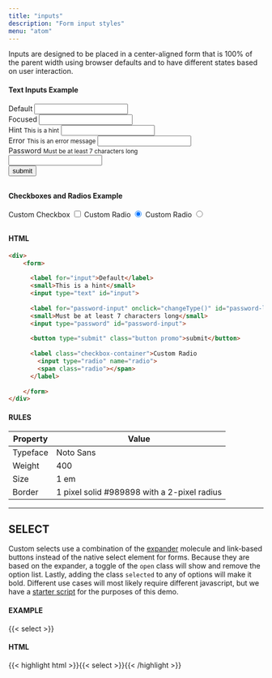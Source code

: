 ```yaml
---
title: "inputs"
description: "Form input styles"
menu: "atom"
---
```


Inputs are designed to be placed in a center-aligned form that is 100% of the parent width using browser defaults and to have different states based on user interaction.

#### Text Inputs Example

<div class="dsp" style="margin-bottom: 30px;">
    <form style="max-width: 400px;">
        <div>
          <label for="default-input">Default</label>
          <input type="text" id="default-input">
        </div>
        <div>
          <label for="focused-input">Focused</label>
          <input type="text" id="focused-input">
        </div>
        <div>
          <label for="hint-input">Hint</label>
          <small>This is a hint</small>     
          <input type="text" id="hint-input">
        </div>
        <div>
          <label for="error-input">Error</label>
          <small for="error-input">This is an error message</small>     
          <input type="text" id="error-input" class="is-invalid">
        </div>
        <div>
          <label for="password-input" onclick="changeType()" id="password-label">Password</label>
          <small>Must be at least 7 characters long</small>    
          <input type="password" id="password-input">
        </div>
      <button id="button" type="submit" class="button promo">submit</button>   
    </form>  
 </div>  
  
#### Checkboxes and Radios Example
<div style="margin-bottom:30px;">
     <form>
      <label class="checkbox-container">Custom Checkbox
          <input type="checkbox">
          <span class="checkmark"></span>
      </label>
      <label class="checkbox-container">Custom Radio
        <input type="radio" checked="checked" name="radio">
        <span class="radio"></span>
      </label>
      <label class="checkbox-container">Custom Radio
        <input type="radio" name="radio">
        <span class="radio"></span>
      </label>
    </form> 
</div>
  
#### HTML
```html
<div>
    <form>
     
      <label for="input">Default</label>
      <small>This is a hint</small>           
      <input type="text" id="input">
      
      <label for="password-input" onclick="changeType()" id="password-label">Password</label>
      <small>Must be at least 7 characters long</small>    
      <input type="password" id="password-input">
      
      <button type="submit" class="button promo">submit</button>  
      
      <label class="checkbox-container">Custom Radio
        <input type="radio" name="radio">
        <span class="radio"></span>
      </label>
      
    </form>
</div>
```

#### RULES

| Property | Value |
| --- | --- |
| Typeface | Noto Sans |
| Weight | 400 |
| Size | 1 em |
| Border | 1 pixel solid #989898 with a 2-pixel radius |

---

## SELECT

Custom selects use a combination of the [expander](../expander) molecule and link-based buttons instead of the native select element for forms. Because they are based on the expander, a toggle of the `open` class will show and remove the option list. Lastly, adding the class `selected` to any of options will make it bold. Different use cases will most likely require different javascript, but we have a [starter script](/js/select.js) for the purposes of this demo.

#### EXAMPLE

<div class="grid" style="grid-template-columns: 300px 1fr;">
<form>
{{< select >}}
</form>
</div>

<script async src="/js/select.js"></script>

#### HTML

{{< highlight html >}}{{< select >}}{{< /highlight >}}


<script>
//toggle password hide/show
  const el = document.querySelector('#password-label');
  function changeType() {
  let x = document.getElementById("password-input");
  if (x.type === "password") {
      x.type = "text";  
  } else {
    x.type = "password";
  }
el.classList.toggle('active');
}
//prevent form submit
  document.getElementById("button").addEventListener("click", function(event){
  event.preventDefault()
});
</script>